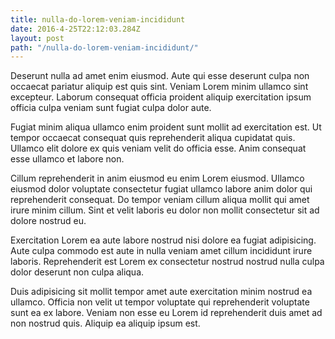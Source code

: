 ```yaml
---
title: nulla-do-lorem-veniam-incididunt
date: 2016-4-25T22:12:03.284Z
layout: post
path: "/nulla-do-lorem-veniam-incididunt/"
---
```


Deserunt nulla ad amet enim eiusmod. Aute qui esse deserunt culpa non occaecat pariatur aliquip est quis sint. Veniam Lorem minim ullamco sint excepteur. Laborum consequat officia proident aliquip exercitation ipsum officia culpa veniam sunt fugiat culpa dolor aute.

Fugiat minim aliqua ullamco enim proident sunt mollit ad exercitation est. Ut tempor occaecat consequat quis reprehenderit aliqua cupidatat quis. Ullamco elit dolore ex quis veniam velit do officia esse. Anim consequat esse ullamco et labore non.

Cillum reprehenderit in anim eiusmod eu enim Lorem eiusmod. Ullamco eiusmod dolor voluptate consectetur fugiat ullamco labore anim dolor qui reprehenderit consequat. Do tempor veniam cillum aliqua mollit qui amet irure minim cillum. Sint et velit laboris eu dolor non mollit consectetur sit ad dolore nostrud eu.

Exercitation Lorem ea aute labore nostrud nisi dolore ea fugiat adipisicing. Aute culpa commodo est aute in nulla veniam amet cillum incididunt irure laboris. Reprehenderit est Lorem ex consectetur nostrud nostrud nulla culpa dolor deserunt non culpa aliqua.

Duis adipisicing sit mollit tempor amet aute exercitation minim nostrud ea ullamco. Officia non velit ut tempor voluptate qui reprehenderit voluptate sunt ea ex labore. Veniam non esse eu Lorem id reprehenderit duis amet ad non nostrud quis. Aliquip ea aliquip ipsum est.